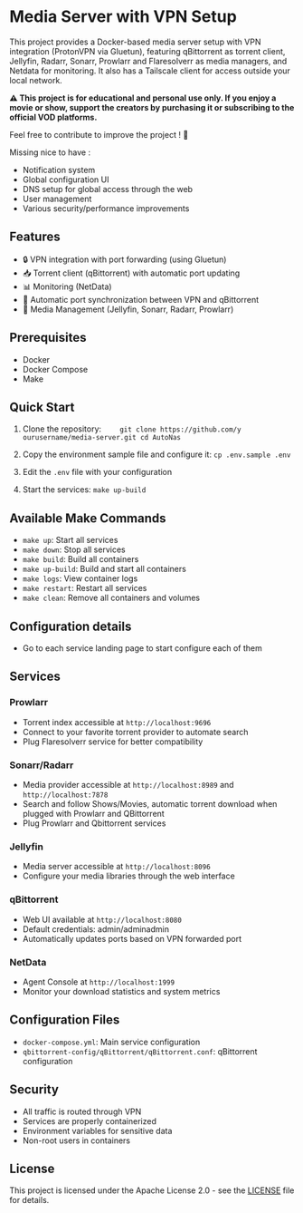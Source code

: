# Media Server with VPN Setup

This project provides a Docker-based media server setup with VPN integration (ProtonVPN via Gluetun), featuring qBittorrent as torrent client, Jellyfin, Radarr, Sonarr, Prowlarr and Flaresolverr as media managers, and Netdata for monitoring. It also has a Tailscale client for access outside your local network.

**⚠️ This project is for educational and personal use only. If you enjoy a movie or show, support the creators by purchasing it or subscribing to the official VOD platforms.**

Feel free to contribute to improve the project ! 🚀

Missing nice to have :
- Notification system
- Global configuration UI
- DNS setup for global access through the web
- User management
- Various security/performance improvements

## Features

- 🔒 VPN integration with port forwarding (using Gluetun)
- 📥 Torrent client (qBittorrent) with automatic port updating
- 📊 Monitoring (NetData)
- 🔄 Automatic port synchronization between VPN and qBittorrent
- 🍿 Media Management (Jellyfin, Sonarr, Radarr, Prowlarr)

## Prerequisites

- Docker
- Docker Compose
- Make

## Quick Start

1. Clone the repository:
`    git clone https://github.com/y ourusername/media-server.git
    cd AutoNas`

2. Copy the environment sample file and configure it: `cp .env.sample .env`
3. Edit the `.env` file with your configuration
4. Start the services: `make up-build`
   
## Available Make Commands

- `make up`: Start all services
- `make down`: Stop all services
- `make build`: Build all containers
- `make up-build`: Build and start all containers
- `make logs`: View container logs
- `make restart`: Restart all services
- `make clean`: Remove all containers and volumes

## Configuration details
- Go to each service landing page to start configure each of them


## Services

### Prowlarr
- Torrent index accessible at `http://localhost:9696`
- Connect to your favorite torrent provider to automate search
- Plug Flaresolverr service for better compatibility

### Sonarr/Radarr
- Media provider accessible at `http://localhost:8989` and `http://localhost:7878`
- Search and follow Shows/Movies, automatic torrent download when plugged with Prowlarr and QBittorrent
- Plug Prowlarr and Qbittorrent services

### Jellyfin
- Media server accessible at `http://localhost:8096`
- Configure your media libraries through the web interface

### qBittorrent
- Web UI available at `http://localhost:8080`
- Default credentials: admin/adminadmin
- Automatically updates ports based on VPN forwarded port

### NetData
- Agent Console at `http://localhost:1999`
- Monitor your download statistics and system metrics

## Configuration Files
- `docker-compose.yml`: Main service configuration
- `qbittorrent-config/qBittorrent/qBittorrent.conf`: qBittorrent configuration

## Security
- All traffic is routed through VPN
- Services are properly containerized
- Environment variables for sensitive data
- Non-root users in containers

## License

This project is licensed under the Apache License 2.0 - see the [LICENSE](LICENSE) file for details.
